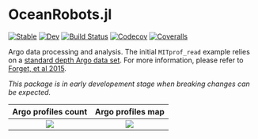 # OceanRobots.jl

[![Stable](https://img.shields.io/badge/docs-stable-blue.svg)](https://gaelforget.github.io/OceanRobots.jl/stable)
[![Dev](https://img.shields.io/badge/docs-dev-blue.svg)](https://gaelforget.github.io/OceanRobots.jl/dev)
[![Build Status](https://travis-ci.org/gaelforget/OceanRobots.jl.svg?branch=master)](https://travis-ci.org/gaelforget/OceanRobots.jl)
[![Codecov](gaelforgetOceanRobots.jl/branch/master/graph/badge.svg)](https://codecov.io/gh/gaelforget/OceanRobots.jl)
[![Coveralls](https://coveralls.io/repos/github/gaelforget/OceanRobots.jl/badge.svg?branch=master)](https://coveralls.io/github/gaelforget/OceanRobots.jl?branch=master)

Argo data processing and analysis. The initial `MITprof_read` example relies on a [standard depth Argo data set](https://doi.org/10.7910/DVN/EE3C40). For more information, please refer to [Forget, et al 2015](http://dx.doi.org/10.5194/gmd-8-3071-2015).

_This package is in early developement stage when breaking changes can be expected._

Argo profiles count           |  Argo profiles map 
:------------------------------:|:---------------------------------:
![](examples/argo_per_year.png)  |  ![](examples/argo_map_2004.png)
